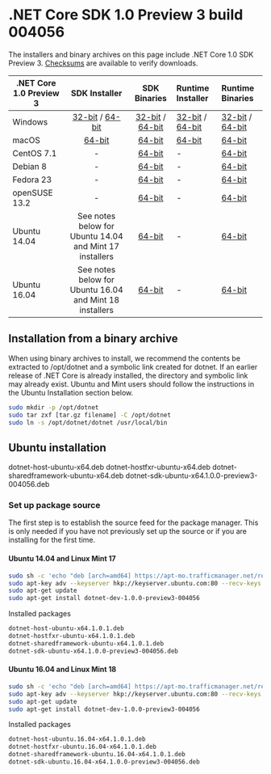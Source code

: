 # .NET Core SDK 1.0 Preview 3 build 004056

The installers and binary archives on this page include .NET Core 1.0 SDK Preview 3. [Checksums](https://builds.dotnet.microsoft.com/dotnet/checksums/1.0.1-SDK-Preview-3-4056-SHA.txt) are available to verify downloads.

| .NET Core 1.0 Preview 3 | SDK Installer                                        | SDK Binaries                                        | Runtime Installer | Runtime Binaries |
| ----------------------- | :----------------------------------------------: | :----------------------------------------------:|:--|:--|
| Windows                 | [32-bit](https://go.microsoft.com/fwlink/?LinkID=835138) / [64-bit](https://go.microsoft.com/fwlink/?LinkID=835132)  | [32-bit](https://go.microsoft.com/fwlink/?LinkID=835139) / [64-bit](https://go.microsoft.com/fwlink/?LinkID=835127) | [32-bit](https://go.microsoft.com/fwlink/?LinkID=827516) / [64-bit](https://go.microsoft.com/fwlink/?LinkID=827515) | [32-bit](https://go.microsoft.com/fwlink/?LinkID=825883) / [64-bit](https://go.microsoft.com/fwlink/?LinkID=825882) |
| macOS                   | [64-bit](https://go.microsoft.com/fwlink/?LinkID=835133)  | [64-bit](https://go.microsoft.com/fwlink/?LinkID=835129)                          | [64-bit](https://go.microsoft.com/fwlink/?LinkID=827517) | [64-bit](https://go.microsoft.com/fwlink/?LinkID=825884) |
| CentOS 7.1              | -                                                         | [64-bit](https://go.microsoft.com/fwlink/?LinkID=835137)                          | - | [64-bit](https://go.microsoft.com/fwlink/?LinkID=825888) |
| Debian 8                | -                                                         | [64-bit](https://go.microsoft.com/fwlink/?LinkID=835131)                          | - | [64-bit](https://go.microsoft.com/fwlink/?LinkID=825887) |
| Fedora 23               | -                                                         | [64-bit](https://go.microsoft.com/fwlink/?LinkID=835126)                          | - | [64-bit](https://go.microsoft.com/fwlink/?LinkID=825891) |
| openSUSE 13.2           | -                                                         | [64-bit](https://go.microsoft.com/fwlink/?LinkID=835134)                          | - | [64-bit](https://go.microsoft.com/fwlink/?LinkID=825890) |
| Ubuntu 14.04            | See notes below for Ubuntu 14.04 and Mint 17 installers   | [64-bit](https://go.microsoft.com/fwlink/?LinkID=835135)                          | - | [64-bit](https://go.microsoft.com/fwlink/?LinkID=825885) |
| Ubuntu 16.04            | See notes below for Ubuntu 16.04 and Mint 18 installers   | [64-bit](https://go.microsoft.com/fwlink/?LinkID=835136)                          | - | [64-bit](https://go.microsoft.com/fwlink/?LinkID=825886) |

## Installation from a binary archive

When using binary archives to install, we recommend the contents be extracted to /opt/dotnet and a symbolic link created for dotnet. If an earlier release of .NET Core is already installed, the directory and symbolic link may already exist. Ubuntu and Mint users should follow the instructions in the Ubuntu Installation section below.

```bash
sudo mkdir -p /opt/dotnet
sudo tar zxf [tar.gz filename] -C /opt/dotnet
sudo ln -s /opt/dotnet/dotnet /usr/local/bin
```

## Ubuntu installation

dotnet-host-ubuntu-x64.deb
dotnet-hostfxr-ubuntu-x64.deb
dotnet-sharedframework-ubuntu-x64.deb
dotnet-sdk-ubuntu-x64.1.0.0-preview3-004056.deb

### Set up package source

The first step is to establish the source feed for the package manager. This is only needed if you have not previously set up the source or if you are installing for the first time.

#### Ubuntu 14.04 and Linux Mint 17

```bash
sudo sh -c 'echo "deb [arch=amd64] https://apt-mo.trafficmanager.net/repos/dotnet-release/ trusty main" > /etc/apt/sources.list.d/dotnetdev.list'
sudo apt-key adv --keyserver hkp://keyserver.ubuntu.com:80 --recv-keys 417A0893
sudo apt-get update
sudo apt-get install dotnet-dev-1.0.0-preview3-004056

```

Installed packages

```bash
dotnet-host-ubuntu-x64.1.0.1.deb
dotnet-hostfxr-ubuntu-x64.1.0.1.deb
dotnet-sharedframework-ubuntu-x64.1.0.1.deb
dotnet-sdk-ubuntu-x64.1.0.0-preview3-004056.deb
```

#### Ubuntu 16.04 and Linux Mint 18

```bash
sudo sh -c 'echo "deb [arch=amd64] https://apt-mo.trafficmanager.net/repos/dotnet-release/ xenial main" > /etc/apt/sources.list.d/dotnetdev.list'
sudo apt-key adv --keyserver hkp://keyserver.ubuntu.com:80 --recv-keys 417A0893
sudo apt-get update
sudo apt-get install dotnet-dev-1.0.0-preview3-004056
```

Installed packages

```bash
dotnet-host-ubuntu.16.04-x64.1.0.1.deb
dotnet-hostfxr-ubuntu.16.04-x64.1.0.1.deb
dotnet-sharedframework-ubuntu.16.04-x64.1.0.1.deb
dotnet-sdk-ubuntu.16.04-x64.1.0.0-preview3-004056.deb
```
